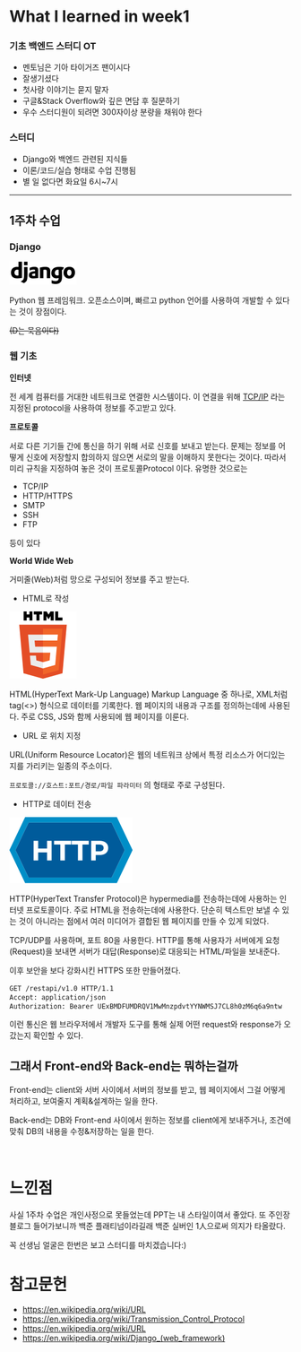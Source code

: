 # What I learned in week1

### 기초 백엔드 스터디 OT ###

- 멘토님은 기아 타이거즈 팬이시다
- 잘생기셨다
- 첫사랑 이야기는 묻지 말자
- 구글&Stack Overflow와 깊은 면담 후 질문하기
- 우수 스터디원이 되려면 300자이상 분량을 채워야 한다
### 스터디
- Django와 백엔드 관련된 지식들
- 이론/코드/실습 형태로 수업 진행됨
- 별 일 없다면 화요일 6시~7시
---
## 1주차 수업 ##
### Django
![alt text](Django_logo.svg.png)

Python 웹 프레임워크. 오픈소스이며, 빠르고 python 언어를 사용하여 개발할 수 있다는 것이 장점이다.

~~(D는 묵음이다)~~
### 웹 기초
**인터넷**

전 세계 컴퓨터를 거대한 네트워크로 연결한 시스템이다. 이 연결을 위해 [TCP/IP](https://en.wikipedia.org/wiki/Transmission_Control_Protocol) 라는 지정된 protocol을 사용하여 정보를 주고받고 있다.

**프로토콜**

서로 다른 기기들 간에 통신을 하기 위해 서로 신호를 보내고 받는다. 문제는 정보를 어떻게 신호에 저장할지 합의하지 않으면 서로의 말을 이해하지 못한다는 것이다. 따라서 미리 규칙을 지정하여 놓은 것이 프로토콜Protocol 이다. 유명한 것으로는
- TCP/IP
- HTTP/HTTPS
- SMTP
- SSH
- FTP

등이 있다
	
**World Wide Web**

거미줄(Web)처럼 망으로 구성되어 정보를 주고 받는다. 
- HTML로 작성

![alt text](HTML5_logo_and_wordmark.svg.png)

HTML(HyperText Mark-Up Language)
Markup Language 중 하나로, XML처럼 tag(<>) 형식으로 데이터를 기록한다. 웹 페이지의 내용과 구조를 정의하는데에 사용된다. 주로 CSS, JS와 함께 사용되에 웹 페이지를 이룬다.
- URL 로 위치 지정

URL(Uniform Resource Locator)은 웹의 네트워크 상에서 특정 리소스가 어디있는지를 가리키는 일종의 주소이다. 

`프로토콜://호스트:포트/경로/파일 파라미터`
의 형태로 주로 구성된다.
- HTTP로 데이터 전송

![alt text](HTTP_logo.svg.png)

HTTP(HyperText Transfer Protocol)은 hypermedia를 전송하는데에 사용하는 인터넷 프로토콜이다. 주로 HTML을 전송하는데에 사용한다. 단순히 텍스트만 보낼 수 있는 것이 아니라는 점에서 여러 미디어가 결합된 웹 페이지를 만들 수 있게 되었다.

TCP/UDP를 사용하며, 포트 80을 사용한다. HTTP를 통해 사용자가 서버에게 요청(Request)을 보내면 서버가 대답(Response)로 대응되는 HTML/파일을 보내준다.

이후 보안을 보다 강화시킨 HTTPS 또한 만들어졌다.

```http
GET /restapi/v1.0 HTTP/1.1
Accept: application/json
Authorization: Bearer UExBMDFUMDRQV1MwMnzpdvtYYNWMSJ7CL8h0zM6q6a9ntw
```
이런 통신은 웹 브라우저에서 개발자 도구를 통해 실제 어떤 request와 response가 오갔는지 확인할 수 있다.

## 그래서 Front-end와 Back-end는 뭐하는걸까

Front-end는 client와 서버 사이에서 서버의 정보를 받고, 웹 페이지에서 그걸 어떻게 처리하고, 보여줄지 계획&설계하는 일을 한다.

Back-end는 DB와 Front-end 사이에서 원하는 정보를 client에게 보내주거나, 조건에 맞춰 DB의 내용을 수정&저장하는 일을 한다. 

<br>

# 느낀점
사실 1주차 수업은 개인사정으로 못들었는데 PPT는 내 스타일이여서 좋았다.
또 주인장 블로그 들어가보니까 백준 플래티넘이라길래 백준 실버인 1人으로써 의지가 타올랐다.


꼭 선생님 얼굴은 한번은 보고 스터디를 마치겠습니다:)


# 참고문헌
- https://en.wikipedia.org/wiki/URL
- https://en.wikipedia.org/wiki/Transmission_Control_Protocol
- https://en.wikipedia.org/wiki/URL
- https://en.wikipedia.org/wiki/Django_(web_framework)